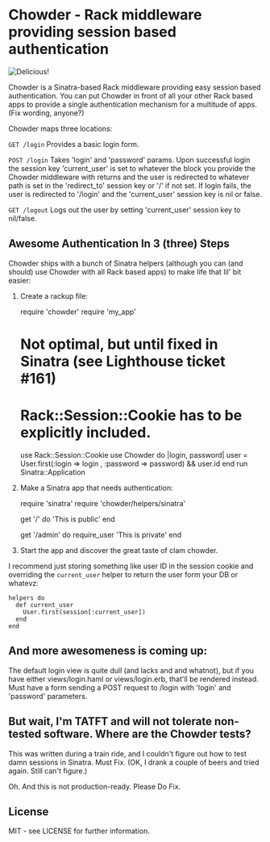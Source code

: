 # Chowder - Rack middleware providing session based authentication

![Delicious!](http://cucinatestarossa.blogs.com/photos/uncategorized/hogisland_clamchowder.gif)

Chowder is a Sinatra-based Rack middleware providing easy session based
authentication. You can put Chowder in front of all your other Rack based apps
to provide a single authentication mechanism for a multitude of apps. (Fix
wording, anyone?)

Chowder maps three locations:

`GET /login`
  Provides a basic login form.

`POST /login`
  Takes 'login' and 'password' params.
  Upon successful login the session key 'current_user' is set to whatever
  the block you provide the Chowder middleware with returns and the user is
  redirected to whatever path is set in the 'redirect_to' session key or  '/'
  if not set. If login fails, the user is redirected to '/login' and the
  'current_user' session key is nil or false.

`GET /logout`
  Logs out the user by setting 'current_user' session key to nil/false.

## Awesome Authentication In 3 (three) Steps
Chowder ships with a bunch of Sinatra helpers (although you can (and should)
use Chowder with all Rack based apps) to make life that lil' bit easier:

1. Create a rackup file:
    
    require 'chowder'
    require 'my_app'
    
    #  Not optimal, but until fixed in Sinatra (see Lighthouse ticket #161)
    # Rack::Session::Cookie has to be explicitly included.
    use Rack::Session::Cookie 
    use Chowder do |login, password|
      user = User.first(:login => login , :password => password) && user.id
    end
    run Sinatra::Application
    
2. Make a Sinatra app that needs authentication:
    
    require 'sinatra'
    require 'chowder/helpers/sinatra'
    
    get '/' do
      'This is public'
    end
    
    get '/admin' do
      require_user
      'This is private'
    end
    
3. Start the app and discover the great taste of clam chowder.

I recommend just storing something like user ID in the session cookie and
overriding the `current_user` helper to return the user form your DB or
whatevz:

    helpers do
      def current_user
        User.first(session[:current_user])
      end
    end

## And more awesomeness is coming up:
The default login view is quite dull (and lacks <html> and <body> and whatnot),
but if you have either views/login.haml or views/login.erb, that'll be rendered
instead. Must have a form sending a POST request to /login with 'login' and 
'password' parameters.

## But wait, I'm TATFT and will not tolerate non-tested software. Where are the Chowder tests?
This was written during a train ride, and I couldn't figure out how to test
damn sessions in Sinatra. Must Fix. (OK, I drank a couple of beers and tried
again. Still can't figure.)

Oh. And this is not production-ready. Please Do Fix.

## License
MIT - see LICENSE for further information.
